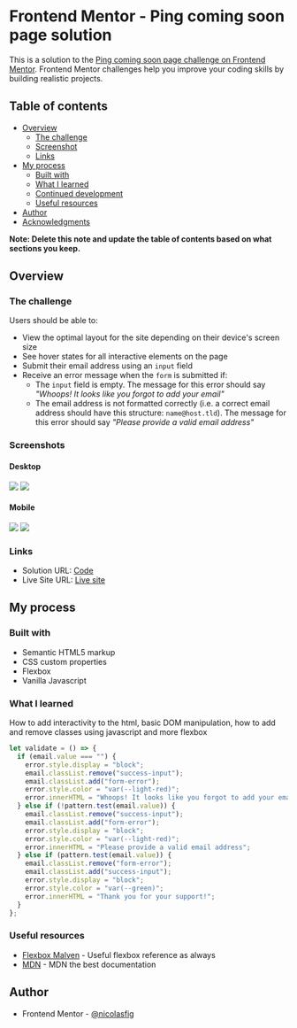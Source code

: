 # Frontend Mentor - Ping coming soon page solution

This is a solution to the [Ping coming soon page challenge on Frontend Mentor](https://www.frontendmentor.io/challenges/ping-single-column-coming-soon-page-5cadd051fec04111f7b848da). Frontend Mentor challenges help you improve your coding skills by building realistic projects.

## Table of contents

- [Overview](#overview)
  - [The challenge](#the-challenge)
  - [Screenshot](#screenshot)
  - [Links](#links)
- [My process](#my-process)
  - [Built with](#built-with)
  - [What I learned](#what-i-learned)
  - [Continued development](#continued-development)
  - [Useful resources](#useful-resources)
- [Author](#author)
- [Acknowledgments](#acknowledgments)

**Note: Delete this note and update the table of contents based on what sections you keep.**

## Overview

### The challenge

Users should be able to:

- View the optimal layout for the site depending on their device's screen size
- See hover states for all interactive elements on the page
- Submit their email address using an `input` field
- Receive an error message when the `form` is submitted if:
  - The `input` field is empty. The message for this error should say _"Whoops! It looks like you forgot to add your email"_
  - The email address is not formatted correctly (i.e. a correct email address should have this structure: `name@host.tld`). The message for this error should say _"Please provide a valid email address"_

### Screenshots

#### Desktop

![](./images/desktop_view.png)
![](./images/desktop_error.png)

#### Mobile

![](./images/mobile_view.png)
![](./images//mobile_error.png)

### Links

- Solution URL: [Code](https://github.com/nicolasfig/ping-coming-soon-page)
- Live Site URL: [Live site](https://nicolasfig.github.io/ping-coming-soon-page/)

## My process

### Built with

- Semantic HTML5 markup
- CSS custom properties
- Flexbox
- Vanilla Javascript

### What I learned

How to add interactivity to the html, basic DOM manipulation, how to add and remove classes using javascript and more flexbox

```javascript
let validate = () => {
  if (email.value === "") {
    error.style.display = "block";
    email.classList.remove("success-input");
    email.classList.add("form-error");
    error.style.color = "var(--light-red)";
    error.innerHTML = "Whoops! It looks like you forgot to add your email";
  } else if (!pattern.test(email.value)) {
    email.classList.remove("success-input");
    email.classList.add("form-error");
    error.style.display = "block";
    error.style.color = "var(--light-red)";
    error.innerHTML = "Please provide a valid email address";
  } else if (pattern.test(email.value)) {
    email.classList.remove("form-error");
    email.classList.add("success-input");
    error.style.display = "block";
    error.style.color = "var(--green)";
    error.innerHTML = "Thank you for your support!";
  }
};
```

### Useful resources

- [Flexbox Malven](https://flexbox.malven.co/) - Useful flexbox reference as always
- [MDN](https://developer.mozilla.org/en-US/) - MDN the best documentation

## Author

- Frontend Mentor - [@nicolasfig](https://www.frontendmentor.io/profile/nicolasfig)

